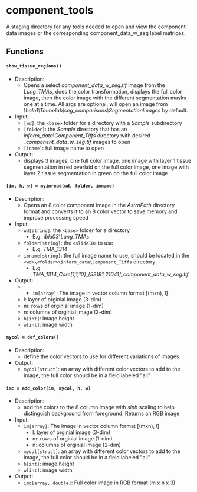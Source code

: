 # component_tools
A staging directory for any tools needed to open and view the component data images or the corresponding component_data_w_seg label matrices.

## Functions
#### ```show_tissue_regions()```
- Description:
  - Opens a select *component_data_w_seg.tif* image from the *Lung_TMAs*, does the color transformation, displays the full color image, then the color image with the different segmentation masks one at a time. All args are optional, will open an image from *\\halo1\Taubelab\seg_comparisons\SegmentationImages* by default.
 - Input:
   - ```[wd]```: the ```<base>``` folder for a directory with a *Sample* subdirectory
   - ```[folder]```: the *Sample* directory that has an *inform_data\Component_Tiffs* directory with desired *_component_data_w_seg.tif* images to open
   - ```[iname]```: full image name to open
- Output:
  -  displays 3 images, one full color image, one image with layer 1 tissue segmentation in red overlaid on the full color image, one image with layer 2 tissue segmentation in green on the full color image
#### ```[im, h, w] = myimread(wd, folder, imname)```
- Description:
  - Opens an 8 color component image in the *AstroPath* directory format and converts it to an 8 color vector to save memory and improve processing speed
- Input:
  - ```wd[string]```: the ```<base>``` folder for a directory
    - E.g. *\\bki03\Lung_TMAs*
  - ```folder[string]```: the ```<slideID>``` to use
    - E.g. *TMA_1314*
  - ```imname[string]```: the full image name to use, should be located in the ```<wd>\<folder>\inform_data\Component_Tiffs``` directory
    - E.g. *TMA_1314_Core[1,1,10]_[52191,21041]_component_data_w_seg.tif*
- Output:
  -   - ```im[array]```: The image in vector column format [(mxn), l] 
    - l: layer of orginial image (3-dim)
    - m: rows of orginial image (1-dim)
    - n: columns of orginial image (2-dim)
  - ```h[int]```: image height
  - ```w[int]```: image width
 
#### ```mycol = def_colors()``` 
- Description:
  - define the color vectors to use for different variations of images
- Output:
  - ```mycol[struct]```: an array with different color vectors to add to the image, the full color should be in a field labeled "all"
  
#### ```imc = add_color(im, mycol, h, w)```
- Description:
  - add the colors to the 8 column image with *sinh* scaling to help  distinguish background from foreground. Returns an RGB image
- Input: 
  - ```im[array]```: The image in vector column format [(mxn), l] 
    - l: layer of orginial image (3-dim)
    - m: rows of orginial image (1-dim)
    - n: columns of orginial image (2-dim)
  - ```mycol[struct]```: an array with different color vectors to add to the image, the full color should be in a field labeled "all"
  - ```h[int]```: image height
  - ```w[int]```: image width
- Output:
  - ```imc[array, double]```: Full color image in RGB format (m x n x 3)
